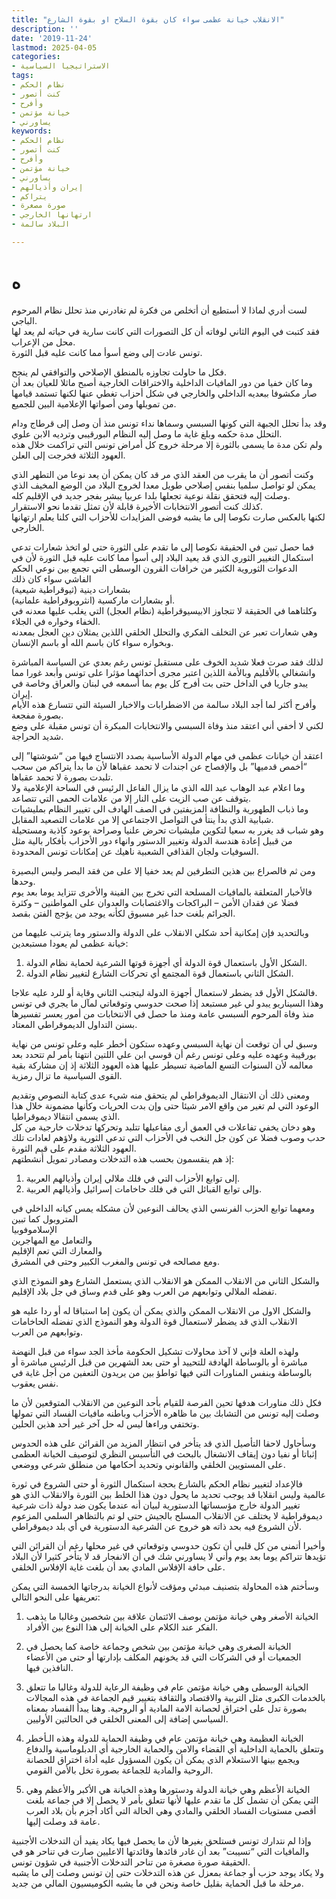 ```yaml
---
title: "الانقلاب خيانة عظمى سواء كان بقوة السلاح او بقوة الشارع"
description: ''
date: '2019-11-24'
lastmod: 2025-04-05
categories:
- الاستراتيجيا السياسية
tags:
- نظام الحكم
- كنت أتصور
- وأفرح
- خيانة مؤتمن
- يساورني
keywords:
- نظام الحكم
- كنت أتصور
- وأفرح
- خيانة مؤتمن
- يساورني
- إيران وأذيالهم
- يتراكم
- صورة مصغرة
- ارتهانها الخارجي
- البلاد سالمة

---
```

# **ه**

لست أدري لماذا لا أستطيع أن أتخلص من فكرة لم تغادرني منذ تحلل نظام المرحوم الباجي.  
فقد كتبت في اليوم الثاني لوفاته أن كل التصورات التي كانت سارية في حياته لم يعد لها محل من الإعراب.  
تونس عادت إلى وضع أسوأ مما كانت عليه قبل الثورة.

فكل ما حاولت تجاوزه بالمنطق الإصلاحي والتوافقي لم ينجح.  
وما كان خفيا من دور المافيات الداخلية والاختراقات الخارجية أصبح ماثلا للعيان بعد أن صار مكشوفا ببعديه الداخلي والخارجي في شكل أحزاب تغطي عنها لكنها تستمد قيامها من تمويلها ومن أصواتها الإعلامية البين للجميع.

وقد بدأ تحلل الجبهة التي كونها السبسي وسماها نداء تونس منذ أن وصل إلى قرطاج ودام التحلل مدة حكمه وبلغ غاية ما وصل إليه النظام البورقيبي وترديه الابن علوي.  
ولم تكن مدة ما يسمى بالثورة إلا مرحلة خروج كل أمراض تونس التي تراكمت خلال هذه العهود الثلاثة فخرجت إلى العلن.

وكنت أتصور أن ما يقرب من العقد الذي مر قد كان يمكن أن يعد نوعا من التطهر الذي يمكن لو تواصل سلميا بنفس إصلاحي طويل معدا لخروج البلاد من الوضع المخيف الذي وصلت إليه فتحقق نقلة نوعية تجعلها بلدا عربيا يبشر بفجر جديد في الإقليم كله.  
كذلك كنت أتصور الانتخابات الأخيرة قابلة لأن تمثل تقدما نحو الاستقرار.  
لكنها بالعكس صارت نكوصا إلى ما يشبه فوضى المزايدات للأحزاب التي كلنا يعلم ارتهانها الخارجي.

فما حصل تبين في الحقيقة نكوصا إلى ما تقدم على الثورة حتى لو اتخذ شعارات تدعي استكمال التغيير الثوري الذي قد يعيد البلاد إلى أسوأ مما كانت عليه قبل الثورة لأن في الدعوات الثوروية الكثير من خرافات القرون الوسطى التي تجمع بين نوعي الحكم الفاشي سواء كان ذلك  
بشعارات دينية (ثيوقراطية شيعية)  
أو بشعارات ماركسية (انثروبوقراطية علمانية).  
وكلتاهما في الحقيقة لا تتجاوز الابيسيوقراطية (نظام العجل) التي يغلب عليها معدنه في الخفاء وخواره في الجلاء.  
وهي شعارات تعبر عن التخلف الفكري والتحلل الخلقي اللذين يمثلان دين العجل بمعدنه وبخواره سواء كان باسم الله أو باسم الإنسان.

لذلك فقد صرت فعلا شديد الخوف على مستقبل تونس رغم بعدي عن السياسة المباشرة وانشغالي بالأقليم وبالأمة اللذين اعتبر مجرى أحداثهما مؤثرا على تونس وأبعد غورا مما يبدو جاريا في الداخل حتى بت أفرح كل يوم بما أسمعه في لبنان والعراق وخاصة في إيران.  
وأفرح أكثر لما أجد البلاد سالمة من الاضطرابات والاخبار السيئة التي تتسارع هذه الأيام بصورة مفجعة.  
لكني لا أخفي أني اعتقد منذ وفاة السبسي والانتخابات المبكرة أن تونس مقبلة على وضع شديد الحراجة.

اعتقد أن خيانات عظمى في مهام الدولة الأساسية بصدد الانتساج فيها من “شوشتها” إلى “أخمص قدميها” بل والإفصاح عن اجندات لا تحمد عقباها لأن ما بدأ يتراكم من سحب تلبدت بصورة لا تحمد عقباها.  
وما اعلام عبد الوهاب عبد الله الذي ما يزال الفاعل الرئيس في الساحة الإعلامية ولا يتوقف عن صب الزيت على النار إلا من علامات الحمى التي تتصاعد.  
وما ذباب الطهورية والنظافة المزيفتين في الصف الهادف الى تغيير النظام بمليشيات شبابية الذي بدأ ينتأ في التواصل الاجتماعي إلا من علامات التصعيد المقابل.  
وهو شباب قد يغرر به سعيا لتكوين مليشيات تحرض علنيا وصراحة بوعود كاذبة ومستحيلة من قبيل إعادة هندسة الدولة وتغيير الدستور وانهاء دور الأحزاب بأفكار بالية مثل السوفيات ولجان القذافي الشعبية ناهيك عن إمكانات تونس المحدودة.

ومن ثم فالصراع بين هذين التطرفين لم يعد خفيا إلا على من فقد البصر وليس البصيرة وحدها.  
فالأخبار المتعلقة بالمافيات المسلحة التي تخرج بين الفينة والأخرى تتزايد يوما بعد يوم فضلا عن فقدان الأمن – البراكجات والاغتصابات والعدوان على المواطنين – وكثرة الجرائم بلغت حدا غير مسبوق لكأنه يوجد من يؤجج الفتن بقصد.

وبالتحديد فإن إمكانية أحد شكلي الانقلاب على الدولة والدستور وما يترتب عليهما من خيانة عظمى لم يعودا مستبعدين:  
1. الشكل الأول باستعمال قوة الدولة أي أجهزة قوتها الشرعية لحماية نظام الدولة.  
2. الشكل الثاني باستعمال قوة المجتمع أي تحركات الشارع لتغيير نظام الدولة.

فالشكل الأول قد يضطر لاستعمال أجهزة الدولة ليتجنب الثاني وقاية أو للرد عليه علاجا.  
وهذا السيناريو يبدو لي غير مستبعد إذا صحت حدوسي وتوقعاتي لمآل ما يجري في تونس منذ وفاة المرحوم السبسي عامة ومنذ ما حصل في الانتخابات من أمور يعسر تفسيرها بسنن التداول الديموقراطي المعتاد.

وسبق لي أن توقعت أن نهاية السبسي وعهده ستكون أخطر عليه وعلى تونس من نهاية بورقيبة وعهده عليه وعلى تونس رغم أن قوسي ابن علي اللتين انتهتا بأمر لم تتحدد بعد معالمه لأن السنوات التسع الماضية تسيطر عليها هذه العهود الثلاثة إذ إن مشاركة بقية القوى السياسية ما تزال رمزية.

ومعنى ذلك أن الانتقال الديموقراطي لم يتحقق منه شيء عدى كتابة النصوص وتقديم الوعود التي لم تغير من واقع الامر شيئا حتى وإن بدت الحريات وكأنها مضمونة خلال هذا الذي يسمى انتقالا ديموقراطيا.  
وهو دخان يخفي تفاعلات في العمق أرى مفاعيلها تتلبد وتحركها تدخلات خارجية من كل حدب وصوب فضلا عن كون جل النخب في الأحزاب التي تدعي الثورية ولاؤهم لعادات تلك العهود الثلاثة مقدم على قيم الثورة.  
إذ هم ينقسمون بحسب هذه التدخلات ومصادر تمويل أنشطتهم:  
1. إلى توابع الأحزاب التي في فلك ملالي إيران وأذيالهم العربية.  
2. وإلى توابع القبائل التي في فلك حاخامات إسرائيل وأذيالهم العربية.

ومعهما توابع الحزب الفرنسي الذي يحالف النوعين لأن مشكله يمس كيانه الداخلي في المتروبول كما تبين  
الإسلاموفوبيا  
والتعامل مع المهاجرين  
والمعارك التي تعم الإقليم  
ومع مصالحه في تونس والمغرب الكبير وحتى في المشرق.

والشكل الثاني من الانقلاب الممكن هو الانقلاب الذي يستعمل الشارع وهو النموذج الذي تفضله الملالي وتوابعهم من العرب وهو على قدم وساق في جل بلاد الإقليم.

والشكل الاول من الانقلاب الممكن والذي يمكن أن يكون إما استباقا له أو ردا عليه هو الانقلاب الذي قد يضطر لاستعمال قوة الدولة وهو النموذج الذي تفضله الحاخامات وتوابعهم من العرب.

ولهذه العلة فإني لا آخذ محاولات تشكيل الحكومة مأخذ الجد سواء من قبل النهضة مباشرة أو بالوساطة الهادفة للتحييد أو حتى بعد الشهرين من قبل الرئيس مباشرة أو بالوساطة وبنفس المناورات التي فيها تواطؤ بين من يريدون التعفين من أجل غاية في نفس يعقوب.

فكل ذلك مناورات هدفها تحين الفرصة للقيام بأحد النوعين من الانقلاب المتوقعين لأن ما وصلت إليه تونس من التشابك بين ما ظاهره الأحزاب وباطنه مافيات الفساد التي تمولها وتختفي وراءها ليس له حل آخر غير أحد هذين الحلين.

وسأحاول لاحقا التأصيل الذي قد يتأخر في انتظار المزيد من القرائن على هذه الحدوس إثباتا أو نفيا دون إيقاف الانشغال بالبحث في التأسيس النظري لتوصيف الخيانة العظمى على المستويين الخلقي والقانوني وتحديد أحكامها من منطلق شرعي ووضعي.

فالإعداد لتغيير نظام الحكم بالشارع بحجة استكمال الثورة أو حتى الشروع في ثورة عالمية وليس انقلابا قد يوجب تحديد ما يحول دون هذا الخلط بين الثورة والانقلاب الذي هو تغيير الدولة خارج مؤسساتها الدستورية لبيان أنه عندما يكون ضد دولة ذات شرعية ديموقراطية لا يختلف عن الانقلاب المسلح بالجيش حتى لو تم بالتظاهر السلمي المزعوم لأن الشروع فيه بحد ذاته هو خروج عن الشرعية الدستورية في أي بلد ديموقراطي.

وأخيرا أتمنى من كل قلبي أن تكون حدوسي وتوقعاتي في غير محلها رغم أن القرائن التي تؤيدها تتراكم يوما بعد يوم وأني لا يساورني شك في أن الانفجار قد لا يتأخر كثيرا لأن البلاد على حافة الإفلاس المادي بعد أن بلغت غاية الإفلاس الخلقي.

وسأختم هذه المحاولة بتصنيف مبدئي ومؤقت لأنواع الخيانة بدرجاتها الخمسة التي يمكن تعريفها على النحو التالي:

1. الخيانة الأصغر وهي خيانة مؤتمن بوصف الائتمان علاقة بين شخصين وغالبا ما يذهب الفكر عند الكلام على الخيانة إلى هذا النوع بين الأفراد.

2. الخيانة الصغرى وهي خيانة مؤتمن بين شخص وجماعة خاصة كما يحصل في الجمعيات أو في الشركات التي قد يخونهم المكلف بإدارتها أو حتى من الأعضاء النافذين فيها.

3. الخيانة الوسطى وهي خيانة مؤتمن عام في وظيفة الرعاية للدولة وغالبا ما تتعلق بالخدمات الكبرى مثل التربية والاقتصاد والثقافة بتغيير قيم الجماعة في هذه المجالات بصورة تدل على اختراق لحصانة الامة المادية أو الروحية. وهنا يبدأ الفساد بمعناه السياسي إضافة إلى المعنى الخلقي في الحالتين الأوليين.

4. الخيانة العظيمة وهي خيانة مؤتمن عام في وظيفة الحماية للدولة وهذه الـأخطر وتتعلق بالحماية الداخلية أي القضاء والامن والحماية الخارجية أي الدبلوماسية والدفاع ويجمع بينها الاستعلام الذي يمكن أن يكون المسؤول عليه أداة اختراق للحصانة الروحية والمادية للجماعة بصورة تخل بالأمن القومي.

5. الخيانة الأعظم وهي خيانة الدولة ودستورها وهذه الخيانة هي الأكبر والأعظم وهي التي يمكن أن تشمل كل ما تقدم عليها لأنها تتعلق بأمر لا يحصل إلا في جماعة بلغت أقصى مستويات الفساد الخلقي والمادي وهي الحالة التي أكاد أجزم بأن بلاد العرب عامة قد وصلت إليها.

وإذا لم نتدارك تونس فستلحق بغيرها لأن ما يحصل فيها يكاد يفيد أن التدخلات الأجنبية والمافيات التي “تسيبت” بعد أن غادر قائدها وقائدتها الاعليين صارت في تناحر هو في الحقيقة صورة مصغرة من تناحر التدخلات الأجنبية في شؤون تونس.  
ولا يكاد يوجد حزب أو جماعة بمعزل عن هذه التدخلات حتى إن تونس وصلت إلى ما يشبه مرحلة ما قبل الحماية بقليل خاصة ونحن في ما يشبه الكوميسيون المالي من جديد.

###
